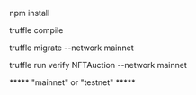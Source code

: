 npm install

truffle compile

truffle migrate --network mainnet
                        
truffle run verify NFTAuction --network mainnet

***** "mainnet" or "testnet" *****